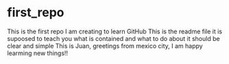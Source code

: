 # first_repo
This is the first repo I am creating to learn GitHub
This is the readme file it is supoosed to teach you what is contained and what to do about it
should be clear and simple
This is Juan, greetings from mexico city, I am happy learming new things!!
